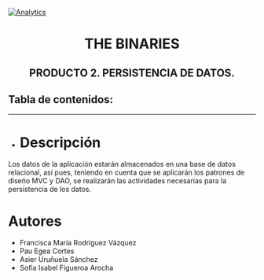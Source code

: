 [![Analytics](https://gabeacon.irvinlim.com/UA-4677001-16/Plantilla-de-repositorio/readme?useReferer)](https://github.com/EL-BID/Plantilla-de-repositorio/)



<h1 align="center"> THE BINARIES</h1>
<h2 align="center"> PRODUCTO 2. PERSISTENCIA DE DATOS.</h1>

<p align="center"> </p>
<p align="center"><https://www.google.com/url?sa=i&url=https%3A%2F%2Fwww.uoc.edu%2F&psig=AOvVaw1sId4QjhKxHq-VzHqiqRrR&ust=1633302964075000&source=images&cd=vfe&ved=0CAsQjRxqFwoTCOjMuuztrPMCFQAAAAAdAAAAABAD></p> 

## Tabla de contenidos:
---
- # Descripción
Los datos de la aplicación estarán almacenados en una base de datos relacional, así
pues, teniendo en cuenta que se aplicarán los patrones de diseño MVC y DAO, se
realizarán las actividades necesarias para la persistencia de los datos.
 
 
 # Autores
 - Francisca María Rodríguez Vázquez
 - Pau Egea Cortes
 - Asier Uruñuela Sánchez
 - Sofia Isabel Figueroa Arocha 
